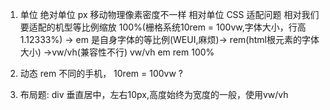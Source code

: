 1. 单位 
  绝对单位
  px  移动物理像素密度不一样
  相对单位
  CSS 适配问题 相对我们要适配的机型等比例缩放
  100%(栅格系统10rem = 100vw,字体大小，行高1.12333%) -> em 是自身字体的等比例(WEUI,麻烦)-> rem(html根元素的字体大小) ->vw/vh(兼容性不行)
  vw/vh em rem 100% 

  2. 动态 rem  不同的手机， 10rem = 100vw ? 


  3. 布局题: div 垂直居中，左右10px,高度始终为宽度的一般，使用vw/vh